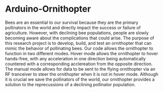 # Arduino-Ornithopter

Bees are an essential to our survival because they are the primary pollinators in the world and directly impact the success or failure of agriculture. However, with declining bee populations, people are slowly becoming aware about the complications that could arise. The purpose of this research project is to develop, build, and test an ornithopter that can mimic the behavior of pollinating bees. Our code allows the ornithopter to function in two different modes. Hover mode allows the ornithopter to hover hands-free, with any acceleration in one direction being automatically countered with a corresponding acclereation from the opposite direction. The manual mode allows for data to be sent to the flying ornithopter via an RF tranceiver to steer the ornithopter when it is not in hover mode. Although it is crucial we save the pollinators of the world, our ornithopter provides a solution to the reprecussions of a declining pollinator population.
